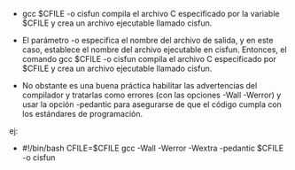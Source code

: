 - gcc $CFILE -o cisfun 
compila el archivo C especificado por la variable $CFILE y crea un archivo ejecutable llamado cisfun.

- El parámetro -o especifica el nombre del archivo de salida, y en este caso, establece el nombre del archivo ejecutable en cisfun. Entonces, el comando gcc $CFILE -o cisfun compila el archivo C especificado por $CFILE y crea un archivo ejecutable llamado cisfun.

- No obstante es una buena práctica habilitar las advertencias del compilador y tratarlas como errores (con las opciones -Wall -Werror) y usar la opción -pedantic para asegurarse de que el código cumpla con los estándares de programación.

ej:

- #!/bin/bash
  CFILE=$CFILE
  gcc -Wall -Werror -Wextra -pedantic $CFILE -o cisfun





